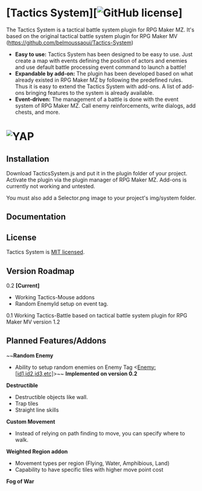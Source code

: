 # [Tactics System][![GitHub license](https://img.shields.io/badge/license-MIT-blue.svg)]
The Tactics System is a tactical battle system plugin for RPG Maker MZ. It's based on the original tactical battle system plugin for RPG Maker MV (https://github.com/belmoussaoui/Tactics-System)

* **Easy to use:** Tactics System has been designed to be easy to use. Just create a map with events defining the position of actors and enemies and use default battle processing event command to launch a battle!
* **Expandable by add-on:** The plugin has been developed based on what already existed in RPG Maker MZ by following the predefined rules. Thus it is easy to extend the Tactics System with add-ons. A list of add-ons bringing features to the system is already available.
* **Event-driven:** The management of a battle is done with the event system of RPG Maker MZ. Call enemy reinforcements, write dialogs, add chests, and more.

# <img alt="YAP" src="https://i.imgur.com/KkAjCZL.gif">

## Installation
Download TacticsSystem.js and put it in the plugin folder of your project. Activate the plugin via the plugin manager of RPG Maker MZ. Add-ons is currently not working and untested.

You must also add a Selector.png image to your project's img/system folder.

## Documentation


## License
Tactics System is [MIT licensed](./LICENSE).

## Version Roadmap

0.2 **[Current]** 
  - Working Tactics-Mouse addons
  - Random EnemyId setup on event tag.

0.1 Working Tactics-Battle based on tactical battle system plugin for RPG Maker MV version 1.2
  
## Planned Features/Addons
  
~~**Random Enemy**
  - Ability to setup random enemies on Enemy Tag <<Enemy:[id1,id2,id3,etc]>>~~ **Implemented on version 0.2**
  
**Destructible**
  - Destructible objects like wall.
  - Trap tiles
  - Straight line skills

**Custom Movement**
  - Instead of relying on path finding to move, you can specify where to walk.
  
**Weighted Region addon**
  - Movement types per region (Flying, Water, Amphibious, Land)
  - Capability to have specific tiles with higher move point cost
  
**Fog of War**
